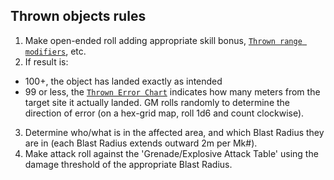 ## Thrown objects rules

1) Make open-ended roll adding appropriate skill bonus, [`Thrown range modifiers`](https://drive.google.com/open?id=1cCzFDceY__dXSkT-jjuAQYZr5cL_3eVx), etc.
2) If result is:
- 100+, the object has landed exactly as intended
- 99 or less, the [`Thrown Error Chart`](https://drive.google.com/open?id=1WibO4MceRWPRDn1XJeM_quJJ2NYU0KAy) indicates how many meters from the target site it actually landed.
GM rolls randomly to determine the direction of error (on a hex-grid map, roll 1d6 and count clockwise).
3) Determine who/what is in the affected area, and which Blast Radius they are in (each Blast Radius extends outward 2m per Mk#).
4) Make attack roll against the 'Grenade/Explosive Attack Table' using the damage threshold of the appropriate Blast Radius.

